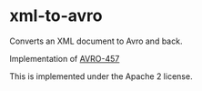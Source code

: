xml-to-avro
===========

Converts an XML document to Avro and back.

Implementation of [AVRO-457](https://issues.apache.org/jira/browse/AVRO-457)

This is implemented under the Apache 2 license.